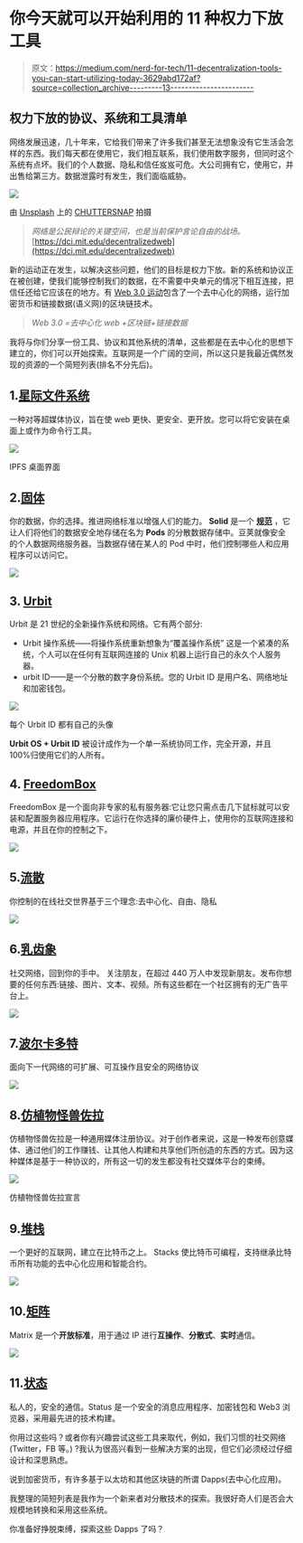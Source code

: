 # 你今天就可以开始利用的 11 种权力下放工具

> 原文：<https://medium.com/nerd-for-tech/11-decentralization-tools-you-can-start-utilizing-today-3629abd172af?source=collection_archive---------13----------------------->

## 权力下放的协议、系统和工具清单

网络发展迅速，几十年来，它给我们带来了许多我们甚至无法想象没有它生活会怎样的东西。我们每天都在使用它，我们相互联系，我们使用数字服务，但同时这个系统有点坏。我们的个人数据、隐私和信任岌岌可危。大公司拥有它，使用它，并出售给第三方。数据泄露时有发生，我们面临威胁。

![](img/70c0fdc578ec7646aa8e2d51ce0582ea.png)

由 [Unsplash](https://unsplash.com?utm_source=medium&utm_medium=referral) 上的 [CHUTTERSNAP](https://unsplash.com/@chuttersnap?utm_source=medium&utm_medium=referral) 拍摄

> *网络是公民辩论的关键空间，也是当前保护言论自由的战场。* [https://dci.mit.edu/decentralizedweb](https://dci.mit.edu/decentralizedweb)

新的运动正在发生，以解决这些问题，他们的目标是权力下放。新的系统和协议正在被创建，使我们能够控制我们的数据，在不需要中央单元的情况下相互连接，把信任还给它应该在的地方。有 [Web 3.0 运动](https://web3.foundation/)包含了一个去中心化的网络，运行加密货币和链接数据(语义网)的区块链技术。

> *Web 3.0 =去中心化 web +区块链+链接数据*

我将与你们分享一份工具、协议和其他系统的清单，这些都是在去中心化的思想下建立的，你们可以开始探索。互联网是一个广阔的空间，所以这只是我最近偶然发现的资源的一个简短列表(排名不分先后)。

## 1.[星际文件系统](https://ipfs.io/)

一种对等超媒体协议，旨在使 web 更快、更安全、更开放。您可以将它安装在桌面上或作为命令行工具。

![](img/7ff651d2e0dd380412058f025cbbc8d5.png)

IPFS 桌面界面

## 2.[固体](https://solidproject.org/)

你的数据，你的选择。推进网络标准以增强人们的能力。
**Solid** 是一个 [**规范**](https://solidproject.org/TR/protocol) ，它让人们将他们的数据安全地存储在名为 **Pods** 的分散数据存储中。豆荚就像安全的个人数据网络服务器。当数据存储在某人的 Pod 中时，他们控制哪些人和应用程序可以访问它。

![](img/214eab7b14484b1536c46684648308ca.png)

## 3. [Urbit](https://urbit.org/)

Urbit 是 21 世纪的全新操作系统和网络。它有两个部分:

*   Urbit 操作系统——将操作系统重新想象为“覆盖操作系统”
    这是一个紧凑的系统，个人可以在任何有互联网连接的 Unix 机器上运行自己的永久个人服务器。
*   urbit ID——是一个分散的数字身份系统。您的 Urbit ID 是用户名、网络地址和加密钱包。

![](img/ab4c6addf8af79466a0b45185877adf8.png)

每个 Urbit ID 都有自己的头像

**Urbit OS + Urbit ID** 被设计成作为一个单一系统协同工作，完全开源，并且 100%归使用它们的人所有。

## 4. [FreedomBox](https://freedombox.org/)

FreedomBox 是一个面向非专家的私有服务器:它让您只需点击几下鼠标就可以安装和配置服务器应用程序。它运行在你选择的廉价硬件上，使用你的互联网连接和电源，并且在你的控制之下。

![](img/458b53127c85cd1db0421d9bbb59a408.png)

## 5.[流散](https://diasporafoundation.org/)

你控制的在线社交世界基于三个理念:去中心化、自由、隐私

![](img/d7ef1989dd9ecaf3fed799256541d17c.png)

## 6.[乳齿象](https://joinmastodon.org/)

社交网络，回到你的手中。
关注朋友，在超过 440 万人中发现新朋友。发布你想要的任何东西:链接、图片、文本、视频。所有这些都在一个社区拥有的无广告平台上。

![](img/1b8fbef22af67b7b5d785d8952398b3d.png)

## 7.[波尔卡多特](https://polkadot.network/)

面向下一代网络的可扩展、可互操作且安全的网络协议

![](img/1bbdb501dac79d51880a0b3a1d2e1292.png)

## 8.[仿植物怪兽佐拉](https://zora.co/)

仿植物怪兽佐拉是一种通用媒体注册协议。对于创作者来说，这是一种发布创意媒体、通过他们的工作赚钱、让其他人构建和共享他们所创造的东西的方式。因为这种媒体是基于一种协议的，所有这一切的发生都没有社交媒体平台的束缚。

![](img/d93384a0bceae91545c36e48774e1dab.png)

仿植物怪兽佐拉宣言

## 9.[堆栈](https://www.stacks.co/)

一个更好的互联网，建立在比特币之上。
Stacks 使比特币可编程，支持继承比特币所有功能的去中心化应用和智能合约。

![](img/a68d350d5283b4a289a9a743690419e4.png)

## 10.[矩阵](https://matrix.org/)

Matrix 是一个**开放标准**，用于通过 IP 进行**互操作**、**分散式**、**实时**通信。

![](img/139dfa451f6aed15bab4cd2e607e330e.png)

## 11.[状态](https://status.im/)

私人的，安全的通信。Status 是一个安全的消息应用程序、加密钱包和 Web3 浏览器，采用最先进的技术构建。

你用过这些吗？或者你有兴趣尝试这些工具来取代，例如，我们习惯的社交网络(Twitter，FB 等。) ?我认为很高兴看到一些解决方案的出现，但它们必须经过仔细设计和深思熟虑。

说到加密货币，有许多基于以太坊和其他区块链的所谓 Dapps(去中心化应用)。

我整理的简短列表是我作为一个新来者对分散技术的探索。我很好奇人们是否会大规模地转换和采用这些系统。

你准备好挣脱束缚，探索这些 Dapps 了吗？